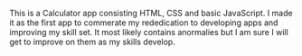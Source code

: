 This is a Calculator app consisting HTML, CSS and basic JavaScript. I made it as the first app to commerate my rededication to developing apps and improving my skill set. It most likely contains anormalies but I am sure I will get to improve on them as my skills develop.

